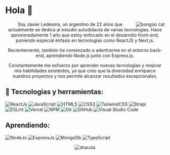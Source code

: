 # **Hola 👋**
<div align="center">
<img align="right" alt="bongoo cat" src="https://raw.githubusercontent.com/alexnaiman/alexnaiman/master/resources/bongocat.gif" />
<p>
Soy Javier Ledesma, un argentino de 22 años que actualmente se dedica al estudio autodidacta de varias tecnologías. Hace aproximadamente 1 año que estoy enfocado en el desarrollo front-end, poniendo especial énfasis en tecnologías como ReactJS y Next.js. 

Recientemente, también he comenzado a adentrarme en el entorno back-end, aprendiendo Node.js junto con Express.js.

Constantemente me esfuerzo por aprender nuevas tecnologías y mejorar mis habilidades existentes, ya que creo que la diversidad enriquece nuestros proyectos y nos permite alcanzar resultados excepcionales.
</p>
</div>



## **💬 Tecnologias y herramientas:**


![ReactJs](https://img.shields.io/badge/react%20-%2320232a.svg?&style=for-the-badge&logo=react&logoColor=%2361DAFB)
![JavaScript](https://img.shields.io/badge/javascript-%23323330.svg?style=for-the-badge&logo=javascript&logoColor=%23F7DF1E)
![HTML5](https://img.shields.io/badge/html5-%23E34F26.svg?style=for-the-badge&logo=html5&logoColor=white)
![CSS3](https://img.shields.io/badge/css3-%231572B6.svg?style=for-the-badge&logo=css3&logoColor=white)
![TailwindCSS](https://img.shields.io/badge/tailwindcss%20-%2338B2AC.svg?&style=for-the-badge&logo=tailwind-css&logoColor=white)
![Strapi](https://img.shields.io/badge/strapi%20-%232E7EEA.svg?&style=for-the-badge&logo=strapi&logoColor=white)
![ESLint](https://img.shields.io/badge/ESLint-4B3263?style=for-the-badge&logo=eslint&logoColor=white)
![Vercel](https://img.shields.io/badge/vercel-%23000000.svg?style=for-the-badge&logo=vercel&logoColor=white)
![NPM](https://img.shields.io/badge/NPM-%23000000.svg?style=for-the-badge&logo=npm&logoColor=white)
![Git](https://img.shields.io/badge/git-%23F05033.svg?style=for-the-badge&logo=git&logoColor=white)
![GitHub](https://img.shields.io/badge/github-%23121011.svg?style=for-the-badge&logo=github&logoColor=white)
![Visual Studio Code](https://img.shields.io/badge/Visual%20Studio%20Code-0078d7.svg?style=for-the-badge&logo=visual-studio-code&logoColor=white)


## **Aprendiendo:**
![NodeJs](https://img.shields.io/badge/node.js%20-%2343853D.svg?&style=for-the-badge&logo=node.js&logoColor=white)
![ExpressJs](https://img.shields.io/badge/express.js%20-%23404d59.svg?&style=for-the-badge)
![MongoDb](https://img.shields.io/badge/MongoDB-%234ea94b.svg?&style=for-the-badge&logo=mongodb&logoColor=white)
![TypeScript](https://img.shields.io/badge/typescript%20-%23007ACC.svg?&style=for-the-badge&logo=typescript&logoColor=white)


<div align="center">

![dracula](https://github-readme-stats.vercel.app/api?username=byjavi&show_icons=true&hide=contribs,prs&cache_seconds=86400&theme=dracula)

</div>